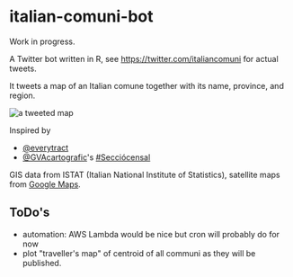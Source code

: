 # italian-comuni-bot

Work in progress.

A Twitter bot written in R, see https://twitter.com/italiancomuni for actual tweets.

It tweets a map of an Italian comune together with its name, province, and region.

![a tweeted map](comune_rater.jpg)


Inspired by
* [@everytract](https://twitter.com/everytract)
* [@GVAcartografic](https://twitter.com/GVAcartografic)'s [#Secciócensal](https://twitter.com/hashtag/Secci%C3%B3censal?src=hash)

GIS data from ISTAT (Italian National Institute of Statistics),
satellite maps from [Google Maps](https://www.google.com/maps).


## ToDo's

* automation: AWS Lambda would be nice but cron will probably do for now
* plot "traveller's map" of centroid of all communi as they will be published.
